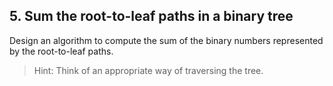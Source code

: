 ## 5. Sum the root-to-leaf paths in a binary tree

Design an algorithm to compute the sum of the binary numbers represented by the root-to-leaf paths.

> Hint: Think of an appropriate way of traversing the tree.
